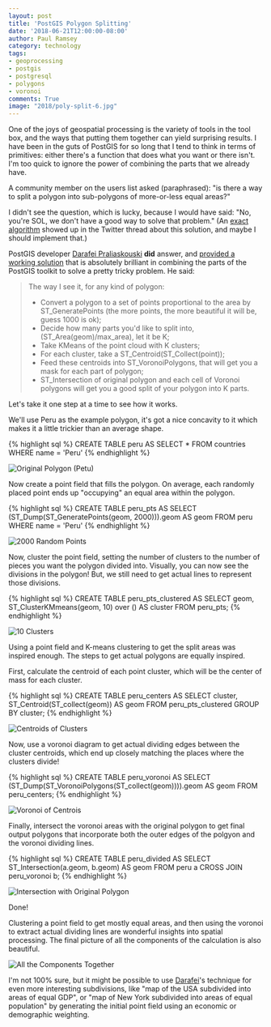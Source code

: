 ```yaml
---
layout: post
title: 'PostGIS Polygon Splitting'
date: '2018-06-21T12:00:00-08:00'
author: Paul Ramsey
category: technology
tags:
- geoprocessing
- postgis
- postgresql
- polygons
- voronoi
comments: True
image: "2018/poly-split-6.jpg"
---
```


One of the joys of geospatial processing is the variety of tools in the tool box, and the ways that putting them together can yield surprising results. I have been in the guts of PostGIS for so long that I tend to think in terms of primitives: either there's a function that does what you want or there isn't. I'm too quick to ignore the power of combining the parts that we already have.

A community member on the users list asked (paraphrased): "is there a way to split a polygon into sub-polygons of more-or-less equal areas?" 

I didn't see the question, which is lucky, because I would have said: "No, you're SOL, we don't have a good way to solve that problem." (An [exact algorithm](http://www.khetarpal.org/polygon-splitting/) showed up in the Twitter thread about this solution, and maybe I should implement that.)

PostGIS developer [Darafei Praliaskouski](https://github.com/komzpa) **did** answer, and [provided a working solution](https://lists.osgeo.org/pipermail/postgis-users/2018-June/042795.html) that is absolutely brilliant in combining the parts of the PostGIS toolkit to solve a pretty tricky problem. He said:

> The way I see it, for any kind of polygon:
> - Convert a polygon to a set of points proportional to the area by ST_GeneratePoints (the more points, the more beautiful it will be, guess 1000 is ok);
> - Decide how many parts you'd like to split into, (ST_Area(geom)/max_area), let it be K;
> - Take KMeans of the point cloud with K clusters;
> - For each cluster, take a ST_Centroid(ST_Collect(point));
> - Feed these centroids into ST_VoronoiPolygons, that will get you a mask for each part of polygon;
> - ST_Intersection of original polygon and each cell of Voronoi polygons will get you a good split of your polygon into K parts.

Let's take it one step at a time to see how it works.

We'll use Peru as the example polygon, it's got a nice concavity to it which makes it a little trickier than an average shape.

{% highlight sql %}
CREATE TABLE peru AS 
  SELECT *
  FROM countries
  WHERE name = 'Peru'
{% endhighlight %}

<img src="{{ site.images }}2018/poly-split-0.jpg" alt="Original Polygon (Petu)" />

Now create a point field that fills the polygon. On average, each randomly placed point ends up "occupying" an equal area within the polygon.

{% highlight sql %}
CREATE TABLE peru_pts AS
  SELECT (ST_Dump(ST_GeneratePoints(geom, 2000))).geom AS geom
  FROM peru
  WHERE name = 'Peru'
{% endhighlight %}

<img src="{{ site.images }}2018/poly-split-1.jpg" alt="2000 Random Points" />

Now, cluster the point field, setting the number of clusters to the number of pieces you want the polygon divided into. Visually, you can now see the divisions in the polygon! But, we still need to get actual lines to represent those divisions.

{% highlight sql %}
CREATE TABLE peru_pts_clustered AS
  SELECT geom, ST_ClusterKMmeans(geom, 10) over () AS cluster
  FROM peru_pts;
{% endhighlight %}

<img src="{{ site.images }}2018/poly-split-2.jpg" alt="10 Clusters" />

Using a point field and K-means clustering to get the split areas was inspired enough. The steps to get actual polygons are equally inspired. 

First, calculate the centroid of each point cluster, which will be the center of mass for each cluster.

{% highlight sql %}
CREATE TABLE peru_centers AS
  SELECT cluster, ST_Centroid(ST_collect(geom)) AS geom
  FROM peru_pts_clustered
  GROUP BY cluster;
{% endhighlight %}

<img src="{{ site.images }}2018/poly-split-3.jpg" alt="Centroids of Clusters" />

Now, use a voronoi diagram to get actual dividing edges between the cluster centroids, which end up closely matching the places where the clusters divide!

{% highlight sql %}
CREATE TABLE peru_voronoi AS
  SELECT (ST_Dump(ST_VoronoiPolygons(ST_collect(geom)))).geom AS geom
  FROM peru_centers;
{% endhighlight %}

<img src="{{ site.images }}2018/poly-split-4.jpg" alt="Voronoi of Centrois" />

Finally, intersect the voronoi areas with the original polygon to get final output polygons that incorporate both the outer edges of the polgyon and the voronoi dividing lines.

{% highlight sql %}
CREATE TABLE peru_divided AS
  SELECT ST_Intersection(a.geom, b.geom) AS geom
  FROM peru a
  CROSS JOIN peru_voronoi b;
{% endhighlight %}

<img src="{{ site.images }}2018/poly-split-5.jpg" alt="Intersection with Original Polygon" />

Done!

Clustering a point field to get mostly equal areas, and then using the voronoi to extract actual dividing lines are wonderful insights into spatial processing. The final picture of all the components of the calculation is also beautiful.

<img src="{{ site.images }}2018/poly-split-6.jpg" alt="All the Components Together" />

I'm not 100% sure, but it might be possible to use [Darafei](https://github.com/komzpa)'s technique for even more interesting subdivisions, like "map of the USA subdivided into areas of equal GDP", or "map of New York subdivided into areas of equal population" by generating the initial point field using an economic or demographic weighting.

